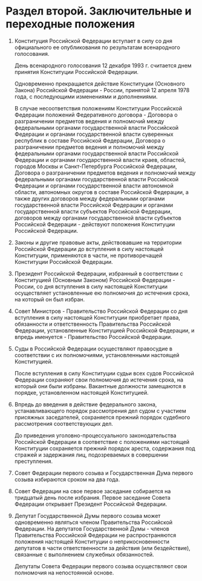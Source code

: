 # Раздел второй. Заключительные и переходные положения #

1. Конституция Российской Федерации вступает в силу со дня официального ее опубликования по результатам всенародного голосования.

	День всенародного голосования 12 декабря 1993 г. считается днем принятия Конституции Российской Федерации.
	
	Одновременно прекращается действие Конституции (Основного Закона) Российской Федерации - России, принятой 12 апреля 1978 года, с последующими изменениями и дополнениями.
	
	В случае несоответствия положениям Конституции Российской Федерации положений Федеративного договора - Договора о разграничении предметов ведения и полномочий между федеральными органами государственной власти Российской Федерации и органами государственной власти суверенных республик в составе Российской Федерации, Договора о разграничении предметов ведения и полномочий между федеральными органами государственной власти Российской Федерации и органами государственной власти краев, областей, городов Москвы и Санкт-Петербурга Российской Федерации, Договора о разграничении предметов ведения и полномочий между федеральными органами государственной власти Российской Федерации и органами государственной власти автономной области, автономных округов в составе Российской Федерации, а также других договоров между федеральными органами государственной власти Российской Федерации и органами государственной власти субъектов Российской Федерации, договоров между органами государственной власти субъектов Российской Федерации - действуют положения Конституции Российской Федерации.

2. Законы и другие правовые акты, действовавшие на территории Российской Федерации до вступления в силу настоящей Конституции, применяются в части, не противоречащей Конституции Российской Федерации.

3. Президент Российской Федерации, избранный в соответствии с Конституцией (Основным Законом) Российской Федерации - России, со дня вступления в силу настоящей Конституции осуществляет установленные ею полномочия до истечения срока, на который он был избран.

4. Совет Министров - Правительство Российской Федерации со дня вступления в силу настоящей Конституции приобретает права, обязанности и ответственность Правительства Российской Федерации, установленные Конституцией Российской Федерации, и впредь именуется - Правительство Российской Федерации.

5. Суды в Российской Федерации осуществляют правосудие в соответствии с их полномочиями, установленными настоящей Конституцией.

	После вступления в силу Конституции судьи всех судов Российской Федерации сохраняют свои полномочия до истечения срока, на который они были избраны. Вакантные должности замещаются в порядке, установленном настоящей Конституцией.

6. Впредь до введения в действие федерального закона, устанавливающего порядок рассмотрения дел судом с участием присяжных заседателей, сохраняется прежний порядок судебного рассмотрения соответствующих дел.

	До приведения уголовно-процессуального законодательства Российской Федерации в соответствие с положениями настоящей Конституции сохраняется прежний порядок ареста, содержания под стражей и задержания лиц, подозреваемых в совершении преступления.

7. Совет Федерации первого созыва и Государственная Дума первого созыва избираются сроком на два года.

8. Совет Федерации на свое первое заседание собирается на тридцатый день после избрания. Первое заседание Совета Федерации открывает Президент Российской Федерации.

9. Депутат Государственной Думы первого созыва может одновременно являться членом Правительства Российской Федерации. На депутатов Государственной Думы - членов Правительства Российской Федерации не распространяются положения настоящей Конституции о неприкосновенности депутатов в части ответственности за действия (или бездействие), связанные с выполнением служебных обязанностей.

	Депутаты Совета Федерации первого созыва осуществляют свои полномочия на непостоянной основе.
